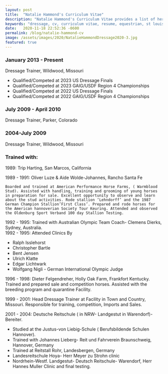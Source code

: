 ```yaml
---
layout: post
title:  "Natalie Hammond's Curriculum Vitae"
description: "Natalie Hammond's Curriculum Vitae provides a list of her accomplishments and experience as a dressage trainer and competitor."
keywords: "dressage, cv, curriculum vitae, resume, equestrian, st louis, FEI, international"
date:   2020-11-18 22:52:36 -0600
permalink: /blog/natalie-hammond-cv
image: /assets/images/2020/NatalieHammondDressage2020-3.jpg
featured: true
---
```

### January 2013 - Present
Dressage Trainer, Wildwood, Missouri

- Qualified/Competed at 2023 US Dressage Finals
- Qualified/Competed at 2023 GAIG/USDF Region 4 Championships
- Qualified/Competed at 2022 US Dressage Finals
- Qualified/Competed at 2022 GAIG/USDF Region 4 Championships


### July 2009 - April 2010

Dressage Trainer, Parker, Colorado

### 2004-July 2009
Dressage Trainer, Wildwood, Missouri

### Trained with:
1989: Trip Harting, San Marcos, California  

1989 - 1991: Oliver Luze & Aide Wolde-Johannes, Rancho Santa Fe

    Boarded and trained at American Performance Horse Farms, ( Warmblood Stud). Assisted with handling, training and grooming of young horses in preparation for sale. Excellent opportunity to observe and learn about the stud activities. Rode stallion ‘Lehndorff’ and the 1987 German Champion Stallion’First Class’. Prepared and rode horses for the American hannoverian Society Tour Keuring. Attended and observed the Oldenburg Sport Verband 100 day Stallion Testing.
     
1992 - 1995: Trained with Australian Olympic Team Coach- Clemens Dierks, Sydney, Australia.  
1992 - 1995: Attended Clinics By  
* Ralph Isslehorst
* Christopher Bartle
* Bent Jensen 
* Ulrich Klatte
* Edgar Lichtwark
* Wolfgang Nigli - German International Olympic Judge

1996 - 1998: Dieter Felgendreher, Holly Oak Farm, Frankfort Kentucky. Trained and prepared sale and competition horses. Assisted with the breeding program and quarantine Facility.  

1999 - 2001: Head Dressage Trainer at Facility in Town and Country, Missouri. Responsible for training, competition, Imports and Sales.  

2001 - 2004: Deutsche Reitschule ( in NRW- Landgestut in Warendorf)- Bereiter.  
* Studied at the Justus-von Liebig-Schule ( Berufsbildende Schulen Hannover).
* Trained with Johannes Lieberg- Reit und Fahrverein Braunschweig, Hannover, Germany
* Trained at Reitstall Rohr, Landesbergen, Germany
* Landesreitschule Hoya- Herr Meyer zu Strohn clinic
* Nordrhein-Westf. Landgestut- Deutsch Reitschule- Warendorf, Herr Hannes Muller Clinic and final testing.




